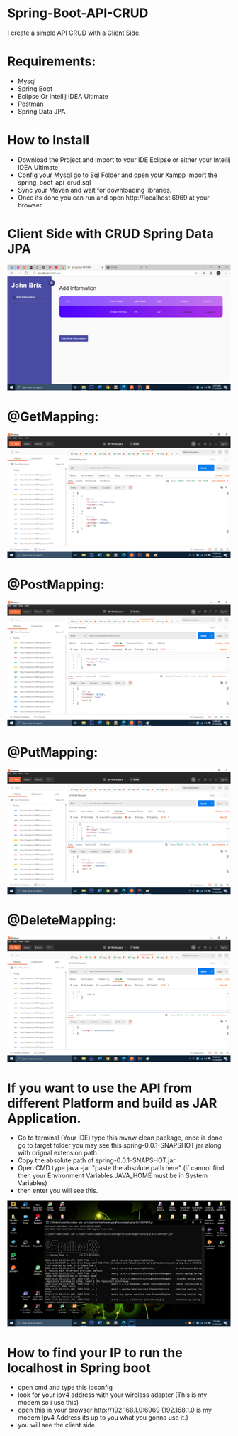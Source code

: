 # Spring-Boot-API-CRUD
I create a simple API CRUD with a Client Side.

<h1>Requirements: </h1>

- Mysql
- Spring Boot
- Eclipse Or Intellij IDEA Ultimate
- Postman
- Spring Data JPA

<h1> How to Install </h1>

- Download the Project and Import to your IDE Eclipse or either your Intellij IDEA Ultimate
- Config your Mysql go to Sql Folder and open your Xampp import the spring_boot_api_crud.sql
- Sync your Maven and wait for downloading libraries.
- Once its done you can run and open http://localhost:6969 at your browser

<h1>Client Side with CRUD Spring Data JPA </h1>

<img src="screenshot/1.png">

<h1>@GetMapping: </h1>

<img src="screenshot/2_get.png">

<h1>@PostMapping: </h1>

<img src="screenshot/3_created.png">


<h1>@PutMapping: </h1>

<img src="screenshot/4_updated.png">

<h1>@DeleteMapping: </h1>

<img src="screenshot/5_deleted.png">

<h1>If you want to use the API from different Platform and build as JAR Application.</h1>

- Go to terminal (Your IDE) type this mvnw clean package, once is done go to target folder you may see this spring-0.0.1-SNAPSHOT.jar along with orignal extension path.
- Copy the absolute path of spring-0.0.1-SNAPSHOT.jar
- Open CMD type java -jar "paste the absolute path here" (if cannot find then your Environment Variables JAVA_HOME must be in System Variables)
- then enter you will see this.

<img src="screenshot/6.png">

<h1> How to find your IP to run the localhost in Spring boot </h1>

- open cmd and type this ipconfig
- look for your ipv4 address with your wirelass adapter (This is my modem so i use this)
- open this in your browser http://192.168.1.0:6969 (192.168.1.0 is my modem Ipv4 Address its up to you what you gonna use it.)
- you will see the client side.



